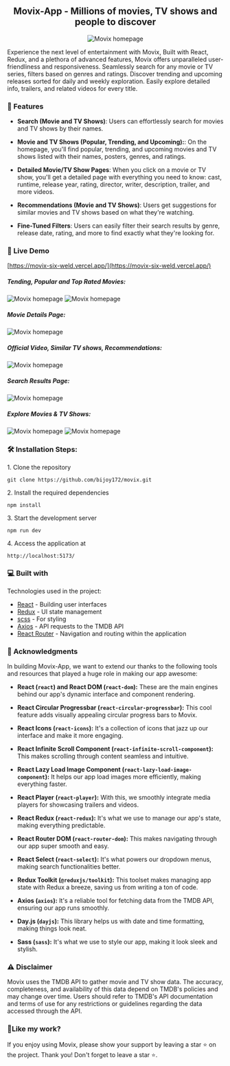 <h2 align="center">
<strong color="green">Movix-App</strong> - Millions of movies, TV shows and people to discover</h2>

<p align="center"><img src="./src/assets/screenShort/1.JPG" alt="Movix homepage"></p>

<p>Experience the next level of entertainment with Movix, Built with React, Redux, and a plethora of advanced features, Movix offers unparalleled user-friendliness and responsiveness. Seamlessly search for any movie or TV series, filters based on genres and ratings. Discover trending and upcoming releases sorted for daily and weekly exploration. Easily explore detailed info, trailers, and related videos for every title.</p>

<h3 color="green">📝 Features</h3>

- <strong>Search (Movie and TV Shows)</strong>: Users can effortlessly search for movies and TV shows by their names.

- <strong>Movie and TV Shows (Popular, Trending, and Upcoming):</strong>: On the homepage, you'll find popular, trending, and upcoming movies and TV shows listed with their names, posters, genres, and ratings.

- <strong>Detailed Movie/TV Show Pages</strong>: When you click on a movie or TV show, you'll get a detailed page with everything you need to know: cast, runtime, release year, rating, director, writer, description, trailer, and more videos.

- <strong>Recommendations (Movie and TV Shows)</strong>: Users get suggestions for similar movies and TV shows based on what they're watching.

- <strong>Fine-Tuned Filters</strong>: Users can easily filter their search results by genre, release date, rating, and more to find exactly what they're looking for.

<h3 color="green">🚀 Live Demo</h3>

[https://movix-six-weld.vercel.app/](https://movix-six-weld.vercel.app/)

<h5 color="green">Tending, Popular and Top Rated Movies:</h5>

<img src="./src/assets/screenShort/2.JPG" alt="Movix homepage">
<img src="./src/assets/screenShort/3.JPG" alt="Movix homepage">

<h5 color="green">Movie Details Page:</h5>

<img src="./src/assets/screenShort/4.JPG" alt="Movix homepage">

<h5 color="green">Official Video, Similar TV shows, Recommendations:</h5>

<img src="./src/assets/screenShort/5.JPG" alt="Movix homepage">

<h5 color="green">Search Results Page:</h5>

<img src="./src/assets/screenShort/6.JPG" alt="Movix homepage">

<h5 color="green">Explore Movies & TV Shows:</h5>

<img src="./src/assets/screenShort/7.JPG" alt="Movix homepage">
<img src="./src/assets/screenShort/8.JPG" alt="Movix homepage">

<h3 color="green">🛠️ Installation Steps:</h3>

<p>1. Clone the repository</p>

```
git clone https://github.com/bijoy172/movix.git
```

<p>2. Install the required dependencies </p>

```
npm install
```

<p>3. Start the development server</p>

```
npm run dev
```

<p>4. Access the application at</p>

```
http://localhost:5173/
```

<h3 color="green">💻 Built with</h3>

Technologies used in the project:

- [React](#) - Building user interfaces
- [Redux](#) - UI state management
- [scss](#) - For styling
- [Axios](#) - API requests to the TMDB API
- [React Router](#) - Navigation and routing within the application

<h3 color="green">🙏 Acknowledgments</h3>

In building Movix-App, we want to extend our thanks to the following tools and resources that played a huge role in making our app awesome:

- **React (`react`) and React DOM (`react-dom`):** These are the main engines behind our app's dynamic interface and component rendering.

- **React Circular Progressbar (`react-circular-progressbar`):** This cool feature adds visually appealing circular progress bars to Movix.

- **React Icons (`react-icons`):** It's a collection of icons that jazz up our interface and make it more engaging.

- **React Infinite Scroll Component (`react-infinite-scroll-component`):** This makes scrolling through content seamless and intuitive.

- **React Lazy Load Image Component (`react-lazy-load-image-component`):** It helps our app load images more efficiently, making everything faster.

- **React Player (`react-player`):** With this, we smoothly integrate media players for showcasing trailers and videos.

- **React Redux (`react-redux`):** It's what we use to manage our app's state, making everything predictable.

- **React Router DOM (`react-router-dom`):** This makes navigating through our app super smooth and easy.

- **React Select (`react-select`):** It's what powers our dropdown menus, making search functionalities better.

- **Redux Toolkit (`@reduxjs/toolkit`):** This toolset makes managing app state with Redux a breeze, saving us from writing a ton of code.

- **Axios (`axios`):** It's a reliable tool for fetching data from the TMDB API, ensuring our app runs smoothly.

- **Day.js (`dayjs`):** This library helps us with date and time formatting, making things look neat.

- **Sass (`sass`):** It's what we use to style our app, making it look sleek and stylish.

<h3 color="green">⚠️ Disclaimer</h3>

Movix uses the TMDB API to gather movie and TV show data. The accuracy, completeness, and availability of this data depend on TMDB's policies and may change over time. Users should refer to TMDB's API documentation and terms of use for any restrictions or guidelines regarding the data accessed through the API.

<h3 color="green">💖Like my work?</h3>

If you enjoy using Movix, please show your support by leaving a star ⭐️ on the project. Thank you! Don't forget to leave a star ⭐️.
